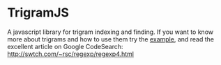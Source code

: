 TrigramJS
=========

A javascript library for trigram indexing and finding.
If you want to know more about trigrams and how to use them try the [example](http://tqh.github.io/TrigramJS/example_postnr_omr_sweden.html), and read the excellent article on Google CodeSearch: http://swtch.com/~rsc/regexp/regexp4.html
